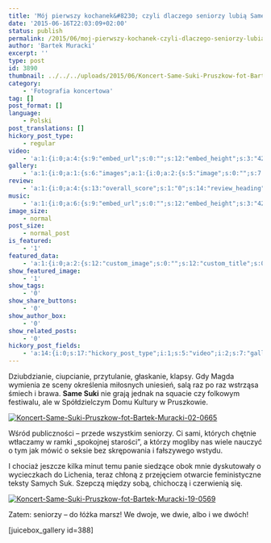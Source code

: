 ```yaml
---
title: 'Mój pierwszy kochanek&#8230; czyli dlaczego seniorzy lubią Same Suki'
date: '2015-06-16T22:03:09+02:00'
status: publish
permalink: /2015/06/moj-pierwszy-kochanek-czyli-dlaczego-seniorzy-lubia-same-suki
author: 'Bartek Muracki'
excerpt: ''
type: post
id: 3890
thumbnail: ../../../uploads/2015/06/Koncert-Same-Suki-Pruszkow-fot-Bartek-Muracki-05-0320.jpg
category:
    - 'Fotografia koncertowa'
tag: []
post_format: []
language:
    - Polski
post_translations: []
hickory_post_type:
    - regular
video:
    - 'a:1:{i:0;a:4:{s:9:"embed_url";s:0:"";s:12:"embed_height";s:3:"420";s:15:"self_hosted_url";s:0:"";s:18:"self_hosted_height";s:3:"420";}}'
gallery:
    - 'a:1:{i:0;a:1:{s:6:"images";a:1:{i:0;a:2:{s:5:"image";s:0:"";s:7:"caption";s:0:"";}}}}'
review:
    - 'a:1:{i:0;a:4:{s:13:"overall_score";s:1:"0";s:14:"review_heading";s:0:"";s:12:"summary_text";s:0:"";s:8:"criteria";a:1:{i:0;a:2:{s:4:"name";s:0:"";s:5:"score";s:1:"0";}}}}'
music:
    - 'a:1:{i:0;a:6:{s:9:"embed_url";s:0:"";s:12:"embed_height";s:3:"420";s:16:"soundcloud_embed";s:0:"";s:33:"soundcloud_include_featured_image";s:1:"0";s:13:"spotify_embed";s:0:"";s:30:"spotify_include_featured_image";s:1:"0";}}'
image_size:
    - normal
post_size:
    - normal_post
is_featured:
    - '1'
featured_data:
    - 'a:1:{i:0;a:2:{s:12:"custom_image";s:0:"";s:12:"custom_title";s:0:"";}}'
show_featured_image:
    - '1'
show_tags:
    - '0'
show_share_buttons:
    - '0'
show_author_box:
    - '0'
show_related_posts:
    - '0'
hickory_post_fields:
    - 'a:14:{i:0;s:17:"hickory_post_type";i:1;s:5:"video";i:2;s:7:"gallery";i:3;s:6:"review";i:4;s:5:"music";i:5;s:10:"image_size";i:6;s:9:"post_size";i:7;s:11:"is_featured";i:8;s:13:"featured_data";i:9;s:19:"show_featured_image";i:10;s:9:"show_tags";i:11;s:18:"show_share_buttons";i:12;s:15:"show_author_box";i:13;s:18:"show_related_posts";}'
---
```

Dziubdzianie, ciupcianie, przytulanie, głaskanie, klapsy. Gdy Magda wymienia ze sceny określenia miłosnych uniesień, salą raz po raz wstrząsa śmiech i brawa. **Same Suki** nie grają jednak na squacie czy folkowym festiwalu, ale w Spółdzielczym Domu Kultury w Pruszkowie.

[![Koncert-Same-Suki-Pruszkow-fot-Bartek-Muracki-02-0665](http://music.bartekmuracki.com/wp-content/uploads/2015/06/Koncert-Same-Suki-Pruszkow-fot-Bartek-Muracki-02-0665.jpg)](http://photos.music.bartekmuracki.com/fotografia-koncertowa/388/Same-Suki-Ksiaznica-Pruszkowska)

Wśród publiczności – przede wszystkim seniorzy. Ci sami, których chętnie wtłaczamy w ramki „spokojnej starości”, a którzy mogliby nas wiele nauczyć o tym jak mówić o seksie bez skrępowania i fałszywego wstydu.

I chociaż jeszcze kilka minut temu panie siedzące obok mnie dyskutowały o wycieczkach do Lichenia, teraz chłoną z przejęciem otwarcie feministyczne teksty Samych Suk. Szepczą między sobą, chichoczą i czerwienią się.

[![Koncert-Same-Suki-Pruszkow-fot-Bartek-Muracki-19-0569](http://music.bartekmuracki.com/wp-content/uploads/2015/06/Koncert-Same-Suki-Pruszkow-fot-Bartek-Muracki-19-0569.jpg)](http://photos.music.bartekmuracki.com/fotografia-koncertowa/388/Same-Suki-Ksiaznica-Pruszkowska)

Zatem: seniorzy – do łóżka marsz! We dwoje, we dwie, albo i we dwóch!

\[juicebox\_gallery id=388\]